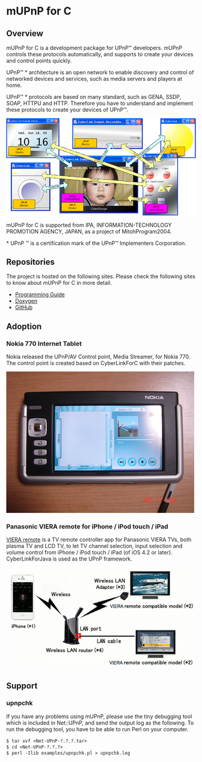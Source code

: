 # mUPnP for C

## Overview

mUPnP for C is a development package for UPnP™ developers. mUPnP
controls these protocols automatically, and supports to create your
devices and control points quickly.

UPnP™ \* architecture is an open network to enable discovery and control
of networked devices and services, such as media servers and players at
home.

UPnP™ \* protocols are based on many standard, such as GENA, SSDP, SOAP,
HTTPU and HTTP. Therefore you have to understand and implement these
protocols to create your devices of UPnP™.

![upnp-app](doc/img/upnpapp.png)

mUPnP for C is supported from IPA, INFORMATION-TECHNOLOGY PROMOTION
AGENCY, JAPAN, as a project of MitohProgram2004.

\* UPnP ™ is a certification mark of the UPnP™ Implementers Corporation.

## Repositories

The project is hosted on the following sites. Please check the following
sites to know about mUPnP for C in more detail.

* [Programming Guide](http://www.cybergarage.org:8080/pdfdoc/clinkcproguide.pdf)
* [Doxygen](http://www.cybergarage.org:8080/doxygen/mupnp4c/)
* [GitHub](https://github.com/cybergarage/mupnpc)

Adoption
--------
### Nokia 770 Internet Tablet

Nokia released the UPnP/AV Control point, Media Streamer, for Nokia 770.
The control point is created based on CyberLinkForC with their patches.

![Nokia770](doc/img/mupnpc-example-nokia770-01.jpg)

### Panasonic VIERA remote for iPhone / iPod touch / iPad

[VIERA remote](http://panasonic.jp/support/global/cs/tv/vremote/index.html) is a TV remote controller app for Panasonic VIERA TVs, both plasma TV and
LCD TV, to let TV channel selection, input selection and volume control
from iPhone / iPod touch / iPad (of iOS 4.2 or later). CyberLinkForJava
is used as the UPnP framework.

![VIERA Remote](doc/img/mupnpc-example-vieraremote-02.gif)

## Support

### upnpchk

If you have any problems using mUPnP, please use the tiny debugging
tool which is included in Net::UPnP, and send the output log as
the following. To run the debugging tool, you have to be able to run
Perl on your computer.

```
$ tar xvf <Net-UPnP-?.?.?.tar>
$ cd <Net-UPnP-?.?.?>
$ perl -Ilib examples/upnpchk.pl > upnpchk.log
```
